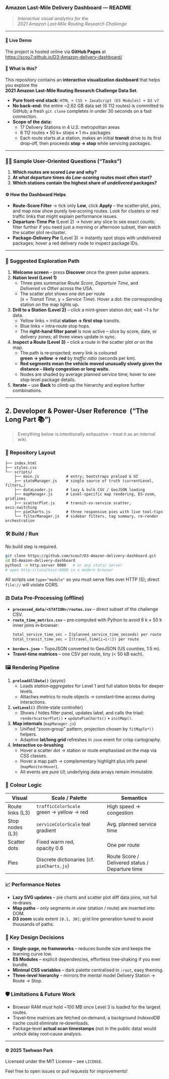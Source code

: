 ### Amazon Last‑Mile Delivery Dashboard ― README
> *Interactive visual analytics for the 2021 Amazon Last‑Mile Routing Research Challenge*  

---

#### 📍 Live Demo  
The project is hosted online via **GitHub Pages** at  
<https://scou7.github.io/D3-Amazon-delivery-dashboard/>

#### 🎯 What is this?  
This repository contains an **interactive visualization dashboard** that helps you explore the **2021 Amazon Last‑Mile Routing Research Challenge Data Set**.

* **Pure front‑end stack:** `HTML + CSS + JavaScript (ES Modules) + D3 v7`  
* **No back‑end:** the entire ~2.62 GB data set (6 112 routes) is committed to GitHub; a fresh `git clone` completes in under 30 seconds on a fast connection.  
* **Scope of the data:**  
  * 17 Delivery Stations in 4 U.S. metropolitan areas  
  * 6 112 routes • 50 k+ stops • 1 m+ packages  
  * Each route starts at a station, makes an initial **transit** drive to its first drop‑off, then proceeds **stop → stop** while servicing packages.

---

### 🏃‍♀️ Sample User‑Oriented Questions (“Tasks”)
1. **Which routes are scored *Low* and why?**  
2. **At what departure times do *Low‑scoring* routes most often start?**  
3. **Which stations contain the highest share of *undelivered* packages?**

#### ⚙️ How the Dashboard Helps
* **Route‑Score Filter** → tick only **Low**, click **Apply** – the scatter‑plot, pies, and map now show purely low‑scoring routes. Look for clusters or red traffic links that might explain performance issues.  
* **Departure‑Time Pie** (Level 2) → hover any slice to see exact counts; filter further if you need just a morning or afternoon subset, then watch the scatter plot re‑cluster.  
* **Package‑Delivery Pie** (Level 3) → instantly spot stops with undelivered packages; hover a red delivery node to inspect package IDs.

---

### 🚀 Suggested Exploration Path
1. **Welcome screen** – press **Discover** once the green pulse appears.  
2. **Nation level (Level 1)**  
   * Three pies summarise *Route Score*, *Departure Time*, and *Delivered vs Other* across the USA.  
   * The scatter plot shows one dot per route (x = *Transit Time*, y = *Service Time*). Hover a dot: the corresponding station on the map lights up.  
3. **Drill to a Station (Level 2)** – click a mint‑green station dot; wait ~1 s for data.  
   * Yellow links = initial **station → first stop** transits.  
   * Blue links = intra‑route stop hops.  
   * The **right‑hand filter panel** is now active – slice by score, date, or delivery zones; all three views update in sync.  
4. **Inspect a Route (Level 3)** – click a route in the scatter plot *or* on the map.  
   * The path is re‑projected; every link is coloured **green → yellow → red** by *traffic ratio* (seconds per km).  
   * **Red segments mean the vehicle moved unusually slowly given the distance – likely congestion or long waits.**  
   * Nodes are shaded by average planned service time; hover to see stop‑level package details.  
5. **Iterate** – use **Back** to climb up the hierarchy and explore further combinations.

---

## 2. Developer & Power‑User Reference  (“The Long Part 📚”)

> Everything below is intentionally exhaustive – treat it as an internal wiki.

### 📂 Repository Layout
```
├── index.html
├── styles.css
└── scripts/
    ├── main.js            # entry; bootstraps preload & UI
    ├── stateManager.js    # single source of truth (currentLevel, filters…)
    ├── dataLoader.js      # lazy & bulk CSV / GeoJSON loading
    ├── mapManager.js      # Level‑specific map rendering, D3‑zoom, gridlines
    ├── scatterPlot.js     # transit‑vs‑service scatter, axis‑switching
    ├── pieCharts.js       # three responsive pies with live tool‑tips
    └── filterManager.js   # sidebar filters, tag summary, re‑render orchestration
```

### 🛠️ Build / Run
No build step is required.  
```bash
git clone https://github.com/scou7/D3-Amazon-delivery-dashboard.git
cd D3-Amazon-delivery-dashboard
python3 -m http.server 8000   # or any static server
# open http://localhost:8000 in a modern browser
```
All scripts use `type="module"` so you must serve files over HTTP (S); direct `file://` will violate CORS.

### ⚖️ Data Pre‑Processing (offline)
* **`processed_data/<STATION>/routes.csv`** – direct subset of the challenge CSV.  
* **`route_time_metrics.csv`** – pre‑computed with Python to avoid 6 k × 50 k inner joins in‑browser:  
  ```sql
  total_service_time_sec = Σ(planned_service_time_seconds) per route
  total_transit_time_sec = Σ(travel_time[i→i+1]) per route
  ```
* **`borders.json`** – TopoJSON converted to GeoJSON (US counties, 1:5 m).  
* **Travel‑time matrices** – one CSV per route, tiny (< 50 kB each).

### 🖼️ Rendering Pipeline
1. **`preloadAllData()`** (async)  
   * Loads *station‑aggregates* for Level 1 and full station blobs for deeper levels.  
   * Attaches metrics to route objects → constant‑time access during interactions.  
2. **`setLevel()`** (finite‑state controller)  
   * Shows / hides filter panel, updates label, and calls the triad:  
     `renderScatterPlot()` • `updatePieCharts()` • `initMap()`.  
3. **Map internals** (`mapManager.js`)  
   * Unified “zoom‑group” pattern; projection chosen by `fitMapTo*()` helpers.  
   * Adaptive **lat/long grid** refreshes in `zoom` event for crisp cartography.  
4. **Interactive co‑brushing**  
   * Hover a scatter dot → station or route emphasised on the map via CSS classes.  
   * Hover a map path → complementary highlight plus info panel (`mapMonitorHover`).  
   * All events are *pure UI*; underlying data arrays remain immutable.

### 🧮 Colour Logic
| Visual            | Scale / Palette | Semantics                                  |
|-------------------|-----------------|--------------------------------------------|
| Route links (L3)  | `trafficColorScale` green → yellow → red | High speed → congestion |
| Stop nodes (L3)   | `serviceColorScale` teal gradient       | Avg. planned service time |
| Scatter dots      | Fixed warm red, opacity 0.6             | One per route             |
| Pies              | Discrete dictionaries (cf. `pieCharts.js`) | Route Score / Delivered status / Departure time |

### 📈 Performance Notes
* **Lazy SVG updates** – pie charts and scatter plot diff data joins, not full re‑draws.  
* **Map paths** – only segments *in view* (station / route) are inserted into DOM.  
* **D3 zoom** scale extent `[0.1, 30]`; grid line generation tuned to avoid thousands of paths.

### 🔑 Key Design Decisions
* **Single‑page, no frameworks** – reduces bundle size and keeps the learning curve low.  
* **ES Modules** – explicit dependencies, effortless tree‑shaking if you ever bundle.  
* **Minimal CSS variables** – dark palette centralised in `:root`, easy theming.  
* **Three‑level hierarchy** – mirrors the mental model Delivery Station → Route → Stop.

### 🛡️ Limitations & Future Work
* Browser RAM must hold ~100 MB once Level 3 is loaded for the largest routes.  
* Travel‑time matrices are fetched on‑demand; a background *IndexedDB* cache could eliminate re‑downloads.  
* Package‑level **actual scan timestamps** (not in the public data) would unlock delay root‑cause analysis.

---

#### © 2025 Taehwan Park  
Licensed under the MIT License – see `LICENSE`.  

Feel free to open issues or pull requests for improvements!
